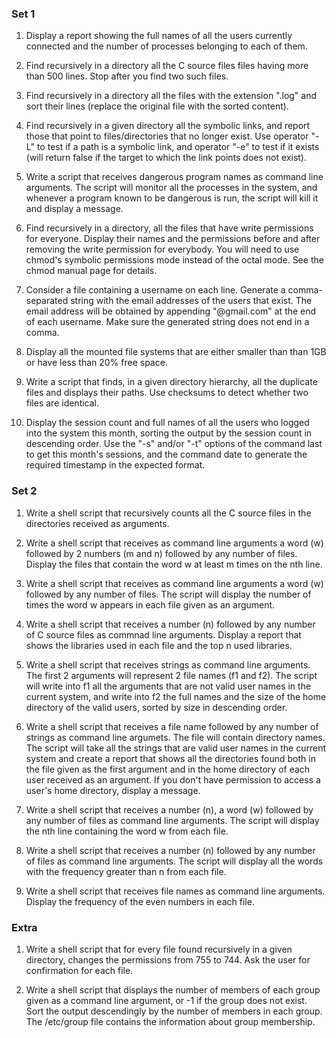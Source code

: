 ### Set 1

1) Display a report showing the full names of all the users currently connected and the number of processes belonging to each of them.

2) Find recursively in a directory all the C source files files having more than 500 lines. Stop after you find two such files.

3) Find recursively in a directory all the files with the extension ".log" and sort their lines (replace the original file with the sorted content).

4) Find recursively in a given directory all the symbolic links, and report those that point to files/directories that no longer exist. Use operator "-L" to test if a path is a symbolic link, and operator "-e" to test if it exists (will return false if the target to which the link points does not exist).

5) Write a script that receives dangerous program names as command line arguments. The script will monitor all the processes in the system, and whenever a program known to be dangerous is run, the script will kill it and display a message.

6) Find recursively in a directory, all the files that have write permissions for everyone. Display their names and the permissions before and after removing the write permission for everybody. You will need to use chmod's symbolic permissions mode instead of the octal mode. See the chmod manual page for details.

7) Consider a file containing a username on each line. Generate a comma-separated string with the email addresses of the users that exist. The email address will be obtained by appending "@gmail.com" at the end of each username. Make sure the generated string does not end in a comma.

8) Display all the mounted file systems that are either smaller than than 1GB or have less than 20% free space.

9) Write a script that finds, in a given directory hierarchy, all the duplicate files and displays their paths. Use checksums to detect whether two files are identical.

10) Display the session count and full names of all the users who logged into the system this month, sorting the output by the session count in descending order. Use the "-s" and/or "-t" options of the command last to get this month's sessions, and the command date to generate the required timestamp in the expected format.

### Set 2

1) Write a shell script that recursively counts all the C source files in the directories received as arguments.

2) Write a shell script that receives as command line arguments a word (w) followed by 2 numbers (m and n) followed by any number of files. Display the files that contain the word w at least m times on the nth line.

3) Write a shell script that receives as command line arguments a word (w) followed by any number of files. The script will display the number of times the word w appears in each file given as an argument.

4) Write a shell script that receives a number (n) followed by any number of C source files as commnad line arguments. Display a report that shows the libraries used in each file and the top n used libraries.

5) Write a shell script that receives strings as command line arguments. The first 2 arguments will represent 2 file names (f1 and f2). The script will write into f1 all the arguments that are not valid user names in the current system, and write into f2 the full names and the size of the home directory of the valid users, sorted by size in descending order.

6) Write a shell script that receives a file name followed by any number of strings as command line argumets. The file will contain directory names. The script will take all the strings that are valid user names in the current system and create a report that shows all the directories found both in the file given as the first argument and in the home directory of each user received as an argument. If you don't have permission to access a user's home directory, display a message.

7) Write a shell script that receives a number (n), a word (w) followed by any number of files as command line arguments. The script will display the nth line containing the word w from each file.

8) Write a shell script that receives a number (n) followed by any number of files as command line arguments. The script will display all the words with the frequency greater than n from each file.

9) Write a shell script that receives file names as command line arguments. Display the frequency of the even numbers in each file.

### Extra

1) Write a shell script that for every file found recursively in a given directory, changes the permissions from 755 to 744. Ask the user for confirmation for each file.

2) Write a shell script that displays the number of members of each group given as a command line argument, or -1 if the group does not exist. Sort the output descendingly by the number of members in each group. The /etc/group file contains the information about group membership.
